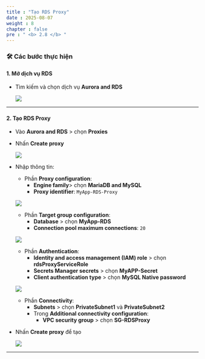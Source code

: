 ```yaml
---
title : "Tạo RDS Proxy"
date : 2025-08-07
weight : 8
chapter : false
pre : " <b> 2.8 </b> "
---
```


### 🛠️ Các bước thực hiện

#### 1. Mở dịch vụ RDS

- Tìm kiếm và chọn dịch vụ **Aurora and RDS**

  ![](/images/2.5/0001.png)

---

#### 2. Tạo RDS Proxy

- Vào **Aurora and RDS** > chọn **Proxies**
- Nhấn **Create proxy**

  ![](/images/2.8/0001.png)

- Nhập thông tin:
    - Phần **Proxy configuration**:
      - **Engine family**> chọn **MariaDB and MySQL**
      - **Proxy identifier**: `MyApp-RDS-Proxy`
  
    ![](/images/2.8/0002.png)

    - Phần **Target group configuration**:
      - **Database** > chọn **MyApp-RDS**
      - **Connection pool maximum connections**: `20`
    
    ![](/images/2.8/0003.png)

    - Phần **Authentication**:
      - **Identity and access management (IAM) role** > chọn **rdsProxyServiceRole**
      - **Secrets Manager secrets** > chọn **MyAPP-Secret**
      - **Client authentication type** > chọn **MySQL Native password**

    ![](/images/2.8/0004.png)

    - Phần **Connectivity**:
      - **Subnets** > chọn **PrivateSubnet1** và **PrivateSubnet2**
      - Trong **Additional connectivity configuration**:
        - **VPC security group** > chọn **SG-RDSProxy**

- Nhấn **Create proxy** để tạo

    ![](/images/2.8/0005.png)

---